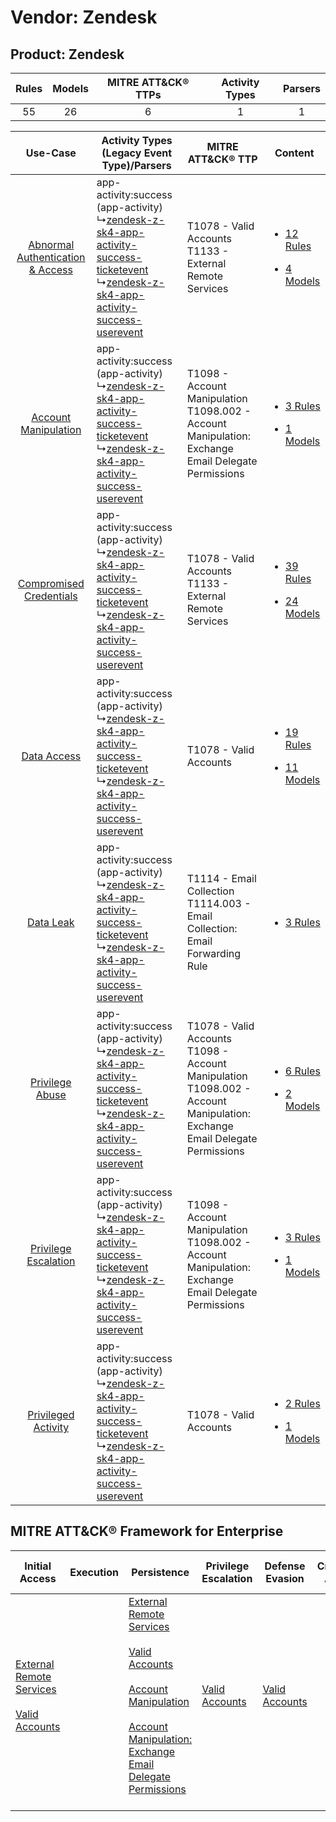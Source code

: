 Vendor: Zendesk
===============
Product: Zendesk
----------------
| Rules | Models | MITRE ATT&CK® TTPs | Activity Types | Parsers |
|:-----:|:------:|:------------------:|:--------------:|:-------:|
|  55   |   26   |         6          |       1        |    1    |

|    Use-Case    | Activity Types (Legacy Event Type)/Parsers    | MITRE ATT&CK® TTP    | Content    |
|:----:| ---- | ---- | ---- |
| [Abnormal Authentication & Access](../../../UseCases/uc_abnormal_authentication_&_access.md) |  app-activity:success (app-activity)<br> ↳[zendesk-z-sk4-app-activity-success-ticketevent](Ps/pC_zendeskzsk4appactivitysuccessticketevent.md)<br> ↳[zendesk-z-sk4-app-activity-success-userevent](Ps/pC_zendeskzsk4appactivitysuccessuserevent.md)<br> | T1078 - Valid Accounts<br>T1133 - External Remote Services<br>    | [<ul><li>12 Rules</li></ul><ul><li>4 Models</li></ul>](RM/r_m_zendesk_zendesk_Abnormal_Authentication_&_Access.md) |
|    [Account Manipulation](../../../UseCases/uc_account_manipulation.md)    |  app-activity:success (app-activity)<br> ↳[zendesk-z-sk4-app-activity-success-ticketevent](Ps/pC_zendeskzsk4appactivitysuccessticketevent.md)<br> ↳[zendesk-z-sk4-app-activity-success-userevent](Ps/pC_zendeskzsk4appactivitysuccessuserevent.md)<br> | T1098 - Account Manipulation<br>T1098.002 - Account Manipulation: Exchange Email Delegate Permissions<br>    | [<ul><li>3 Rules</li></ul><ul><li>1 Models</li></ul>](RM/r_m_zendesk_zendesk_Account_Manipulation.md)    |
|          [Compromised Credentials](../../../UseCases/uc_compromised_credentials.md)          |  app-activity:success (app-activity)<br> ↳[zendesk-z-sk4-app-activity-success-ticketevent](Ps/pC_zendeskzsk4appactivitysuccessticketevent.md)<br> ↳[zendesk-z-sk4-app-activity-success-userevent](Ps/pC_zendeskzsk4appactivitysuccessuserevent.md)<br> | T1078 - Valid Accounts<br>T1133 - External Remote Services<br>    | [<ul><li>39 Rules</li></ul><ul><li>24 Models</li></ul>](RM/r_m_zendesk_zendesk_Compromised_Credentials.md)         |
|    [Data Access](../../../UseCases/uc_data_access.md)    |  app-activity:success (app-activity)<br> ↳[zendesk-z-sk4-app-activity-success-ticketevent](Ps/pC_zendeskzsk4appactivitysuccessticketevent.md)<br> ↳[zendesk-z-sk4-app-activity-success-userevent](Ps/pC_zendeskzsk4appactivitysuccessuserevent.md)<br> | T1078 - Valid Accounts<br>    | [<ul><li>19 Rules</li></ul><ul><li>11 Models</li></ul>](RM/r_m_zendesk_zendesk_Data_Access.md)    |
|    [Data Leak](../../../UseCases/uc_data_leak.md)    |  app-activity:success (app-activity)<br> ↳[zendesk-z-sk4-app-activity-success-ticketevent](Ps/pC_zendeskzsk4appactivitysuccessticketevent.md)<br> ↳[zendesk-z-sk4-app-activity-success-userevent](Ps/pC_zendeskzsk4appactivitysuccessuserevent.md)<br> | T1114 - Email Collection<br>T1114.003 - Email Collection: Email Forwarding Rule<br>    | [<ul><li>3 Rules</li></ul>](RM/r_m_zendesk_zendesk_Data_Leak.md)    |
|    [Privilege Abuse](../../../UseCases/uc_privilege_abuse.md)    |  app-activity:success (app-activity)<br> ↳[zendesk-z-sk4-app-activity-success-ticketevent](Ps/pC_zendeskzsk4appactivitysuccessticketevent.md)<br> ↳[zendesk-z-sk4-app-activity-success-userevent](Ps/pC_zendeskzsk4appactivitysuccessuserevent.md)<br> | T1078 - Valid Accounts<br>T1098 - Account Manipulation<br>T1098.002 - Account Manipulation: Exchange Email Delegate Permissions<br> | [<ul><li>6 Rules</li></ul><ul><li>2 Models</li></ul>](RM/r_m_zendesk_zendesk_Privilege_Abuse.md)    |
|    [Privilege Escalation](../../../UseCases/uc_privilege_escalation.md)    |  app-activity:success (app-activity)<br> ↳[zendesk-z-sk4-app-activity-success-ticketevent](Ps/pC_zendeskzsk4appactivitysuccessticketevent.md)<br> ↳[zendesk-z-sk4-app-activity-success-userevent](Ps/pC_zendeskzsk4appactivitysuccessuserevent.md)<br> | T1098 - Account Manipulation<br>T1098.002 - Account Manipulation: Exchange Email Delegate Permissions<br>    | [<ul><li>3 Rules</li></ul><ul><li>1 Models</li></ul>](RM/r_m_zendesk_zendesk_Privilege_Escalation.md)    |
|    [Privileged Activity](../../../UseCases/uc_privileged_activity.md)    |  app-activity:success (app-activity)<br> ↳[zendesk-z-sk4-app-activity-success-ticketevent](Ps/pC_zendeskzsk4appactivitysuccessticketevent.md)<br> ↳[zendesk-z-sk4-app-activity-success-userevent](Ps/pC_zendeskzsk4appactivitysuccessuserevent.md)<br> | T1078 - Valid Accounts<br>    | [<ul><li>2 Rules</li></ul><ul><li>1 Models</li></ul>](RM/r_m_zendesk_zendesk_Privileged_Activity.md)    |

MITRE ATT&CK® Framework for Enterprise
--------------------------------------
| Initial Access                                                                                                                                   | Execution | Persistence                                                                                                                                                                                                                                                                                                                                 | Privilege Escalation                                                | Defense Evasion                                                     | Credential Access | Discovery | Lateral Movement | Collection                                                                                                                                                            | Command and Control | Exfiltration | Impact |
| ------------------------------------------------------------------------------------------------------------------------------------------------ | --------- | ------------------------------------------------------------------------------------------------------------------------------------------------------------------------------------------------------------------------------------------------------------------------------------------------------------------------------------------- | ------------------------------------------------------------------- | ------------------------------------------------------------------- | ----------------- | --------- | ---------------- | --------------------------------------------------------------------------------------------------------------------------------------------------------------------- | ------------------- | ------------ | ------ |
| [External Remote Services](https://attack.mitre.org/techniques/T1133)<br><br>[Valid Accounts](https://attack.mitre.org/techniques/T1078)<br><br> |           | [External Remote Services](https://attack.mitre.org/techniques/T1133)<br><br>[Valid Accounts](https://attack.mitre.org/techniques/T1078)<br><br>[Account Manipulation](https://attack.mitre.org/techniques/T1098)<br><br>[Account Manipulation: Exchange Email Delegate Permissions](https://attack.mitre.org/techniques/T1098/002)<br><br> | [Valid Accounts](https://attack.mitre.org/techniques/T1078)<br><br> | [Valid Accounts](https://attack.mitre.org/techniques/T1078)<br><br> |                   |           |                  | [Email Collection](https://attack.mitre.org/techniques/T1114)<br><br>[Email Collection: Email Forwarding Rule](https://attack.mitre.org/techniques/T1114/003)<br><br> |                     |              |        |